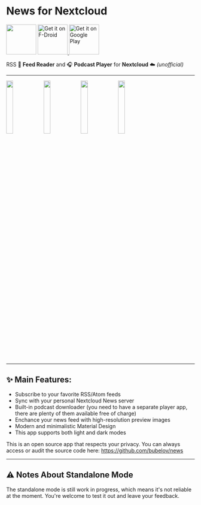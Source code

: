 # News for Nextcloud

<p>
  <img src="https://f-droid.org/repo/icons-640/co.appreactor.news.13.png" alt="" height="80">
  <a href="https://f-droid.org/packages/co.appreactor.news/">
    <img src="https://f-droid.org/badge/get-it-on.png" alt="Get it on F-Droid" height="80">
  </a>
  <a href='https://play.google.com/store/apps/details?id=co.appreactor.news'>
    <img alt='Get it on Google Play' src='https://play.google.com/intl/en_us/badges/images/generic/en_badge_web_generic.png' height="80"/>
  </a>
</p>

RSS 📰 **Feed Reader** and 🎧 **Podcast Player** for **Nextcloud** ☁️ *(unofficial)*

---

<p>
<img alt="" src="https://f-droid.org/repo/co.appreactor.news/en-US/phoneScreenshots/1.png" width="19%">
<img alt="" src="https://f-droid.org/repo/co.appreactor.news/en-US/phoneScreenshots/2.png" width="19%">
<img alt="" src="https://f-droid.org/repo/co.appreactor.news/en-US/phoneScreenshots/3.png" width="19%">
<img alt="" src="https://f-droid.org/repo/co.appreactor.news/en-US/phoneScreenshots/4.png" width="19%">
</p>

---

## ✨ Main Features:

- Subscribe to your favorite RSS/Atom feeds
- Sync with your personal Nextcloud News server
- Built-in podcast downloader (you need to have a separate player app, there are plenty of them available free of charge)
- Enchance your news feed with high-resolution preview images
- Modern and minimalistic Material Design
- This app supports both light and dark modes


This is an open source app that respects your privacy. You can always access or audit the source code here: https://github.com/bubelov/news

---

## ⚠️ Notes About Standalone Mode
The standalone mode is still work in progress, which means it's not reliable at the moment. You're welcome to test it out and leave your feedback.


